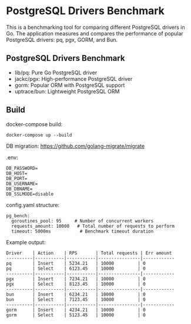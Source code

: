 # PostgreSQL Drivers Benchmark

This is a benchmarking tool for comparing different PostgreSQL drivers in Go. The application measures and compares the performance of popular PostgreSQL drivers: pq, pgx, GORM, and Bun.

## PostgreSQL Drivers Benchmark

- lib/pq: Pure Go PostgreSQL driver
- jackc/pgx: High-performance PostgreSQL driver
- gorm: Popular ORM with PostgreSQL support
- uptrace/bun: Lightweight PostgreSQL ORM

## Build

docker-compose build:

```
docker-compose up --build
```

DB migration: https://github.com/golang-migrate/migrate

.env:

```
DB_PASSWORD=
DB_HOST=
DB_PORT=
DB_USERNAME=
DB_DBNAME=
DB_SSLMODE=disable
```

config.yaml structure:

```
pg_bench:
  goroutines_pool: 95     # Number of concurrent workers
  requests_amount: 10000   # Total number of requests to perform
  timeout: 5000ms           # Benchmark timeout duration
```

Example output:

```
Driver    | Action    | RPS       | Total requests | Err amount
----------|-----------|-----------|----------------|------------
pq        | Insert    | 5234.21   | 10000         | 0
pq        | Select    | 6123.45   | 10000         | 0
----------|-----------|-----------|----------------|------------
pgx       | Insert    | 7234.21   | 10000         | 0
pgx       | Select    | 8123.45   | 10000         | 0
----------|-----------|-----------|----------------|------------
bun       | Insert    | 6234.21   | 10000         | 0
bun       | Select    | 7123.45   | 10000         | 0
----------|-----------|-----------|----------------|------------
gorm      | Insert    | 4234.21   | 10000         | 0
gorm      | Select    | 5123.45   | 10000         | 0
```
